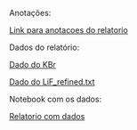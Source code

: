 Anotações:

[Link para anotacoes do relatorio](relatorio.pdf)

Dados do relatório:

[Dado do KBr](KBr_refined.txt)

[Dado do LiF_refined.txt](LiF_refined.txt)

Notebook com os dados:

[Relatorio com dados](relatorio_1.ipynb)